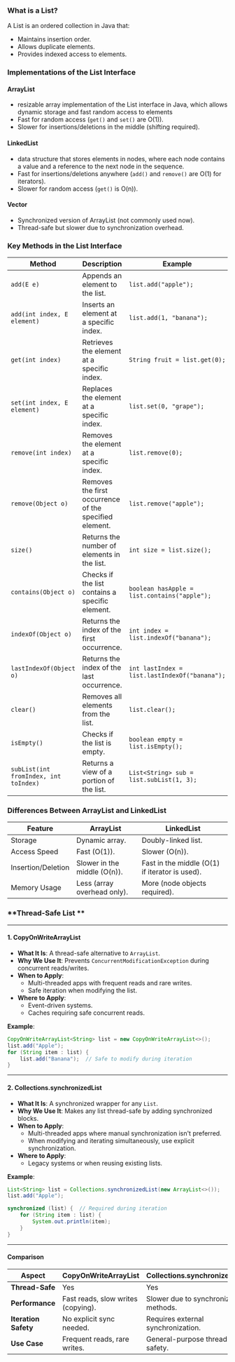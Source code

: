 ### **What is a List?**

A List is an ordered collection in Java that:
- Maintains insertion order.
- Allows duplicate elements.
- Provides indexed access to elements.

### **Implementations of the List Interface**

#### **ArrayList**
- resizable array implementation of the List interface in Java, which allows dynamic storage and fast random access to elements
- Fast for random access (`get()` and `set()` are O(1)).
- Slower for insertions/deletions in the middle (shifting required).

#### **LinkedList**
- data structure that stores elements in nodes, where each node contains a value and a reference to the next node in the sequence.
- Fast for insertions/deletions anywhere (`add()` and `remove()` are O(1) for iterators).
- Slower for random access (`get()` is O(n)).

#### **Vector**
- Synchronized version of ArrayList (not commonly used now).
- Thread-safe but slower due to synchronization overhead.

### **Key Methods in the List Interface**

| Method                           | Description                                               | Example                                    |
|-----------------------------------|-----------------------------------------------------------|--------------------------------------------|
| `add(E e)`                        | Appends an element to the list.                           | `list.add("apple");`                       |
| `add(int index, E element)`       | Inserts an element at a specific index.                   | `list.add(1, "banana");`                   |
| `get(int index)`                  | Retrieves the element at a specific index.                | `String fruit = list.get(0);`             |
| `set(int index, E element)`       | Replaces the element at a specific index.                 | `list.set(0, "grape");`                   |
| `remove(int index)`               | Removes the element at a specific index.                  | `list.remove(0);`                          |
| `remove(Object o)`                | Removes the first occurrence of the specified element.    | `list.remove("apple");`                   |
| `size()`                          | Returns the number of elements in the list.               | `int size = list.size();`                 |
| `contains(Object o)`              | Checks if the list contains a specific element.           | `boolean hasApple = list.contains("apple");` |
| `indexOf(Object o)`               | Returns the index of the first occurrence.                | `int index = list.indexOf("banana");`     |
| `lastIndexOf(Object o)`           | Returns the index of the last occurrence.                 | `int lastIndex = list.lastIndexOf("banana");` |
| `clear()`                         | Removes all elements from the list.                        | `list.clear();`                            |
| `isEmpty()`                       | Checks if the list is empty.                              | `boolean empty = list.isEmpty();`         |
| `subList(int fromIndex, int toIndex)` | Returns a view of a portion of the list.                  | `List<String> sub = list.subList(1, 3);`  |

### **Differences Between ArrayList and LinkedList**

| Feature                      | ArrayList                      | LinkedList                     |
|------------------------------|--------------------------------|--------------------------------|
| Storage                      | Dynamic array.                 | Doubly-linked list.            |
| Access Speed                 | Fast (O(1)).                   | Slower (O(n)).                 |
| Insertion/Deletion           | Slower in the middle (O(n)).   | Fast in the middle (O(1) if iterator is used). |
| Memory Usage                 | Less (array overhead only).    | More (node objects required). |

### **Thread-Safe List **

---

#### **1. CopyOnWriteArrayList**
- **What It Is**: A thread-safe alternative to `ArrayList`.
- **Why We Use It**: Prevents `ConcurrentModificationException` during concurrent reads/writes.
- **When to Apply**: 
  - Multi-threaded apps with frequent reads and rare writes.
  - Safe iteration when modifying the list.
- **Where to Apply**:
  - Event-driven systems.
  - Caches requiring safe concurrent reads.

**Example**:
```java
CopyOnWriteArrayList<String> list = new CopyOnWriteArrayList<>();
list.add("Apple");
for (String item : list) {
    list.add("Banana");  // Safe to modify during iteration
}
```

---

#### **2. Collections.synchronizedList**
- **What It Is**: A synchronized wrapper for any `List`.
- **Why We Use It**: Makes any list thread-safe by adding synchronized blocks.
- **When to Apply**:
  - Multi-threaded apps where manual synchronization isn't preferred.
  - When modifying and iterating simultaneously, use explicit synchronization.
- **Where to Apply**:
  - Legacy systems or when reusing existing lists.

**Example**:
```java
List<String> list = Collections.synchronizedList(new ArrayList<>());
list.add("Apple");

synchronized (list) {  // Required during iteration
    for (String item : list) {
        System.out.println(item);
    }
}
```

---

#### **Comparison**
| **Aspect**               | **CopyOnWriteArrayList**              | **Collections.synchronizedList**       |
|---------------------------|---------------------------------------|-----------------------------------------|
| **Thread-Safe**           | Yes                                  | Yes                                    |
| **Performance**           | Fast reads, slow writes (copying).   | Slower due to synchronized methods.    |
| **Iteration Safety**      | No explicit sync needed.             | Requires external synchronization.     |
| **Use Case**              | Frequent reads, rare writes.         | General-purpose thread safety.         |


```
